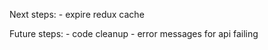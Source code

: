 Next steps:
    - expire redux cache
   

Future steps:
    - code cleanup
    - error messages for api failing




